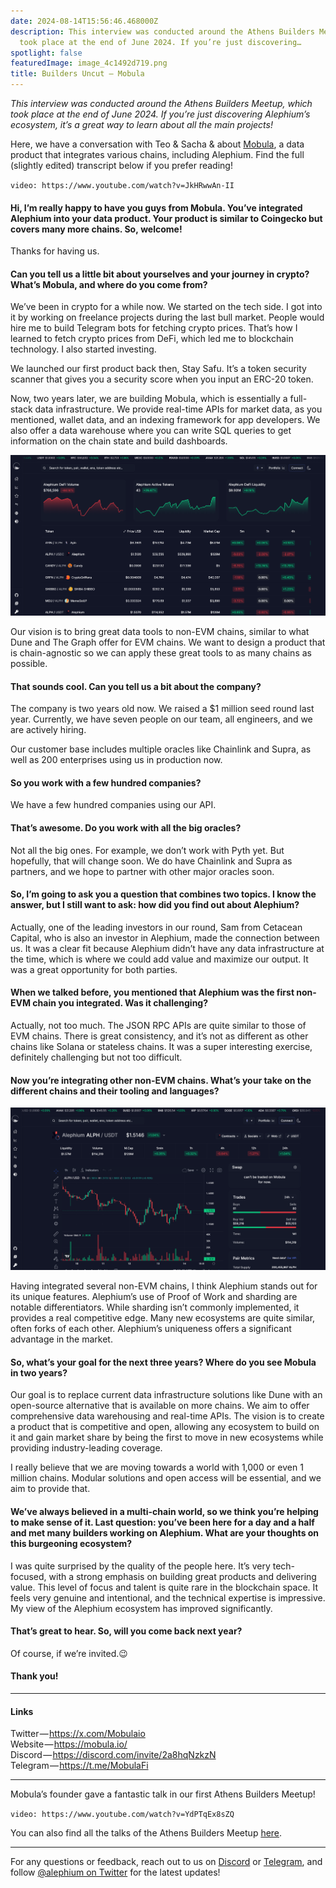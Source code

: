 ```yaml
---
date: 2024-08-14T15:56:46.468000Z
description: This interview was conducted around the Athens Builders Meetup, which
  took place at the end of June 2024. If you’re just discovering…
spotlight: false
featuredImage: image_4c1492d719.png
title: Builders Uncut — Mobula
---
```


_This interview was conducted around the Athens Builders Meetup, which took place at the end of June 2024. If you’re just discovering Alephium’s ecosystem, it’s a great way to learn about all the main projects!_

Here, we have a conversation with Teo & Sacha & about <a href="http://mobula.io" class="markup--anchor markup--p-anchor" data-href="http://mobula.io" rel="noopener" target="_blank">Mobula</a>, a data product that integrates various chains, including Alephium. Find the full (slightly edited) transcript below if you prefer reading!

`video: https://www.youtube.com/watch?v=JkHRwwAn-II`

#### Hi, I’m really happy to have you guys from Mobula. You’ve integrated Alephium into your data product. Your product is similar to Coingecko but covers many more chains. So, welcome!

Thanks for having us.

#### Can you tell us a little bit about yourselves and your journey in crypto? What’s Mobula, and where do you come from?

We’ve been in crypto for a while now. We started on the tech side. I got into it by working on freelance projects during the last bull market. People would hire me to build Telegram bots for fetching crypto prices. That’s how I learned to fetch crypto prices from DeFi, which led me to blockchain technology. I also started investing.

We launched our first product back then, Stay Safu. It’s a token security scanner that gives you a security score when you input an ERC-20 token.

Now, two years later, we are building Mobula, which is essentially a full-stack data infrastructure. We provide real-time APIs for market data, as you mentioned, wallet data, and an indexing framework for app developers. We also offer a data warehouse where you can write SQL queries to get information on the chain state and build dashboards.

![](image_ad8ed14a39.png)

Our vision is to bring great data tools to non-EVM chains, similar to what Dune and The Graph offer for EVM chains. We want to design a product that is chain-agnostic so we can apply these great tools to as many chains as possible.

#### That sounds cool. Can you tell us a bit about the company?

The company is two years old now. We raised a \$1 million seed round last year. Currently, we have seven people on our team, all engineers, and we are actively hiring.

Our customer base includes multiple oracles like Chainlink and Supra, as well as 200 enterprises using us in production now.

#### So you work with a few hundred companies?

We have a few hundred companies using our API.

#### That’s awesome. Do you work with all the big oracles?

Not all the big ones. For example, we don’t work with Pyth yet. But hopefully, that will change soon. We do have Chainlink and Supra as partners, and we hope to partner with other major oracles soon.

#### So, I’m going to ask you a question that combines two topics. I know the answer, but I still want to ask: how did you find out about Alephium?

Actually, one of the leading investors in our round, Sam from Cetacean Capital, who is also an investor in Alephium, made the connection between us. It was a clear fit because Alephium didn’t have any data infrastructure at the time, which is where we could add value and maximize our output. It was a great opportunity for both parties.

#### When we talked before, you mentioned that Alephium was the first non-EVM chain you integrated. Was it challenging?

Actually, not too much. The JSON RPC APIs are quite similar to those of EVM chains. There is great consistency, and it’s not as different as other chains like Solana or stateless chains. It was a super interesting exercise, definitely challenging but not too difficult.

#### Now you’re integrating other non-EVM chains. What’s your take on the different chains and their tooling and languages?

![](image_b1f07ac627.png)

Having integrated several non-EVM chains, I think Alephium stands out for its unique features. Alephium’s use of Proof of Work and sharding are notable differentiators. While sharding isn’t commonly implemented, it provides a real competitive edge. Many new ecosystems are quite similar, often forks of each other. Alephium’s uniqueness offers a significant advantage in the market.

#### So, what’s your goal for the next three years? Where do you see Mobula in two years?

Our goal is to replace current data infrastructure solutions like Dune with an open-source alternative that is available on more chains. We aim to offer comprehensive data warehousing and real-time APIs. The vision is to create a product that is competitive and open, allowing any ecosystem to build on it and gain market share by being the first to move in new ecosystems while providing industry-leading coverage.

I really believe that we are moving towards a world with 1,000 or even 1 million chains. Modular solutions and open access will be essential, and we aim to provide that.

#### We’ve always believed in a multi-chain world, so we think you’re helping to make sense of it. Last question: you’ve been here for a day and a half and met many builders working on Alephium. What are your thoughts on this burgeoning ecosystem?

I was quite surprised by the quality of the people here. It’s very tech-focused, with a strong emphasis on building great products and delivering value. This level of focus and talent is quite rare in the blockchain space. It feels very genuine and intentional, and the technical expertise is impressive. My view of the Alephium ecosystem has improved significantly.

#### That’s great to hear. So, will you come back next year?

Of course, if we’re invited.😉

#### Thank you!

---

#### Links

Twitter — <a href="https://x.com/Mobulaio" class="markup--anchor markup--p-anchor" data-href="https://x.com/Mobulaio" rel="nofollow noopener noopener" target="_blank">https://x.com/Mobulaio</a>  
Website — <a href="https://mobula.io/" class="markup--anchor markup--p-anchor" data-href="https://mobula.io/" rel="noopener" target="_blank">https://mobula.io/</a>   
Discord — <a href="https://discord.com/invite/2a8hqNzkzN" class="markup--anchor markup--p-anchor" data-href="https://discord.com/invite/2a8hqNzkzN" rel="noopener" target="_blank">https://discord.com/invite/2a8hqNzkzN</a>   
Telegram — <a href="https://t.me/MobulaFi" class="markup--anchor markup--p-anchor" data-href="https://t.me/MobulaFi" rel="noopener" target="_blank">https://t.me/MobulaFi</a>

---

Mobula’s founder gave a fantastic talk in our first Athens Builders Meetup!

`video: https://www.youtube.com/watch?v=YdPTqEx8sZQ`

You can also find all the talks of the Athens Builders Meetup <a href="https://medium.com/@alephium/all-the-athens-meetup-presentations-f419195640ce?source=user_profile---------0----------------------------" class="markup--anchor markup--p-anchor" data-href="https://medium.com/@alephium/all-the-athens-meetup-presentations-f419195640ce?source=user_profile---------0----------------------------" target="_blank">here</a>.

---

For any questions or feedback, reach out to us on <a href="http://alephium.org/discord" class="markup--anchor markup--p-anchor" data-href="http://alephium.org/discord" rel="noopener ugc nofollow noopener" target="_blank">Discord</a> or <a href="https://t.me/alephiumgroup" class="markup--anchor markup--p-anchor" data-href="https://t.me/alephiumgroup" rel="noopener ugc nofollow noopener" target="_blank">Telegram</a>, and follow <a href="https://x.com/alephium" class="markup--anchor markup--p-anchor" data-href="https://x.com/alephium" rel="noopener ugc nofollow noopener" target="_blank">@alephium on Twitter</a> for the latest updates!
